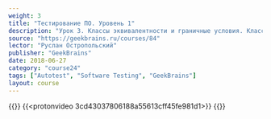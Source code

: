 ```yaml
---
weight: 3
title: "Тестирование ПО. Уровень 1"
description: "Урок 3. Классы эквивалентности и граничные условия. Классификация видов тестирования"
source: "https://geekbrains.ru/courses/84"
lector: "Руслан Остропольский"
publisher: "GeekBrains"
date: 2018-06-27
category: "course24"
tags: ["Autotest", "Software Testing", "GeekBrains"]
layout: course
---
```

{{<players>}}
    {{<protonvideo 3cd43037806188a55613cff45fe981d1>}}
{{</players>}}
